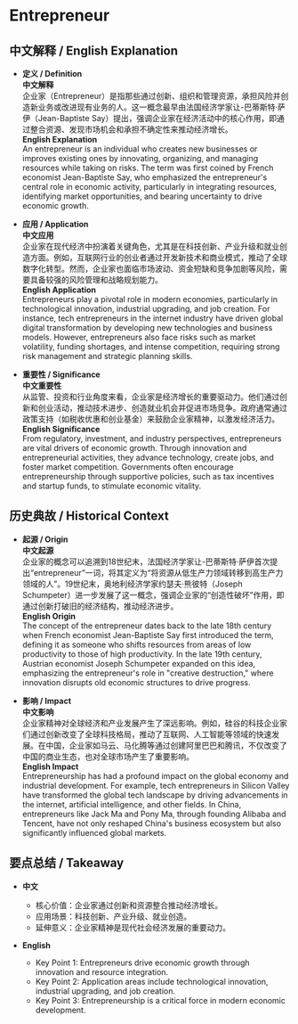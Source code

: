 # Entrepreneur

## 中文解释 / English Explanation

* **定义 / Definition**  
  **中文解释**  
  企业家（Entrepreneur）是指那些通过创新、组织和管理资源，承担风险并创造新业务或改进现有业务的人。这一概念最早由法国经济学家让-巴蒂斯特·萨伊（Jean-Baptiste Say）提出，强调企业家在经济活动中的核心作用，即通过整合资源、发现市场机会和承担不确定性来推动经济增长。  
  **English Explanation**  
  An entrepreneur is an individual who creates new businesses or improves existing ones by innovating, organizing, and managing resources while taking on risks. The term was first coined by French economist Jean-Baptiste Say, who emphasized the entrepreneur's central role in economic activity, particularly in integrating resources, identifying market opportunities, and bearing uncertainty to drive economic growth.

* **应用 / Application**  
  **中文应用**  
  企业家在现代经济中扮演着关键角色，尤其是在科技创新、产业升级和就业创造方面。例如，互联网行业的创业者通过开发新技术和商业模式，推动了全球数字化转型。然而，企业家也面临市场波动、资金短缺和竞争加剧等风险，需要具备较强的风险管理和战略规划能力。  
  **English Application**  
  Entrepreneurs play a pivotal role in modern economies, particularly in technological innovation, industrial upgrading, and job creation. For instance, tech entrepreneurs in the internet industry have driven global digital transformation by developing new technologies and business models. However, entrepreneurs also face risks such as market volatility, funding shortages, and intense competition, requiring strong risk management and strategic planning skills.

* **重要性 / Significance**  
  **中文重要性**  
  从监管、投资和行业角度来看，企业家是经济增长的重要驱动力。他们通过创新和创业活动，推动技术进步、创造就业机会并促进市场竞争。政府通常通过政策支持（如税收优惠和创业基金）来鼓励企业家精神，以激发经济活力。  
  **English Significance**  
  From regulatory, investment, and industry perspectives, entrepreneurs are vital drivers of economic growth. Through innovation and entrepreneurial activities, they advance technology, create jobs, and foster market competition. Governments often encourage entrepreneurship through supportive policies, such as tax incentives and startup funds, to stimulate economic vitality.

## 历史典故 / Historical Context

* **起源 / Origin**  
  **中文起源**  
  企业家的概念可以追溯到18世纪末，法国经济学家让-巴蒂斯特·萨伊首次提出“entrepreneur”一词，将其定义为“将资源从低生产力领域转移到高生产力领域的人”。19世纪末，奥地利经济学家约瑟夫·熊彼特（Joseph Schumpeter）进一步发展了这一概念，强调企业家的“创造性破坏”作用，即通过创新打破旧的经济结构，推动经济进步。  
  **English Origin**  
  The concept of the entrepreneur dates back to the late 18th century when French economist Jean-Baptiste Say first introduced the term, defining it as someone who shifts resources from areas of low productivity to those of high productivity. In the late 19th century, Austrian economist Joseph Schumpeter expanded on this idea, emphasizing the entrepreneur's role in "creative destruction," where innovation disrupts old economic structures to drive progress.

* **影响 / Impact**  
  **中文影响**  
  企业家精神对全球经济和产业发展产生了深远影响。例如，硅谷的科技企业家们通过创新改变了全球科技格局，推动了互联网、人工智能等领域的快速发展。在中国，企业家如马云、马化腾等通过创建阿里巴巴和腾讯，不仅改变了中国的商业生态，也对全球市场产生了重要影响。  
  **English Impact**  
  Entrepreneurship has had a profound impact on the global economy and industrial development. For example, tech entrepreneurs in Silicon Valley have transformed the global tech landscape by driving advancements in the internet, artificial intelligence, and other fields. In China, entrepreneurs like Jack Ma and Pony Ma, through founding Alibaba and Tencent, have not only reshaped China's business ecosystem but also significantly influenced global markets.

## 要点总结 / Takeaway

* **中文**  
  - 核心价值：企业家通过创新和资源整合推动经济增长。  
  - 应用场景：科技创新、产业升级、就业创造。  
  - 延伸意义：企业家精神是现代社会经济发展的重要动力。  

* **English**  
  - Key Point 1: Entrepreneurs drive economic growth through innovation and resource integration.  
  - Key Point 2: Application areas include technological innovation, industrial upgrading, and job creation.  
  - Key Point 3: Entrepreneurship is a critical force in modern economic development.